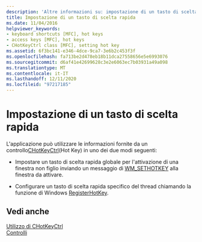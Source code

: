 ```yaml
---
description: 'Altre informazioni su: impostazione di un tasto di scelta'
title: Impostazione di un tasto di scelta rapida
ms.date: 11/04/2016
helpviewer_keywords:
- keyboard shortcuts [MFC], hot keys
- access keys [MFC], hot keys
- CHotKeyCtrl class [MFC], setting hot key
ms.assetid: 6f3bc141-e346-4dce-9ca7-3e6b2c453f3f
ms.openlocfilehash: fa713be2d478eb18b11dca27558656e5e6993076
ms.sourcegitcommit: d6af41e42699628c3e2e6063ec7b03931a49a098
ms.translationtype: MT
ms.contentlocale: it-IT
ms.lasthandoff: 12/11/2020
ms.locfileid: "97217185"
---
```

# <a name="setting-a-hot-key"></a>Impostazione di un tasto di scelta rapida

L'applicazione può utilizzare le informazioni fornite da un controllo[CHotKeyCtrl](../mfc/reference/chotkeyctrl-class.md)(Hot Key) in uno dei due modi seguenti:

- Impostare un tasto di scelta rapida globale per l'attivazione di una finestra non figlio inviando un messaggio di [WM_SETHOTKEY](/windows/win32/inputdev/wm-sethotkey) alla finestra da attivare.

- Configurare un tasto di scelta rapida specifico del thread chiamando la funzione di Windows [RegisterHotKey](/windows/win32/api/winuser/nf-winuser-registerhotkey).

## <a name="see-also"></a>Vedi anche

[Utilizzo di CHotKeyCtrl](../mfc/using-chotkeyctrl.md)<br/>
[Controlli](../mfc/controls-mfc.md)
